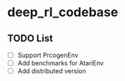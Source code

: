 # deep_rl_codebase

## TODO List
- [ ] Support PrcogenEnv
- [ ] Add benchmarks for AtariEnv
- [ ] Add distributed version